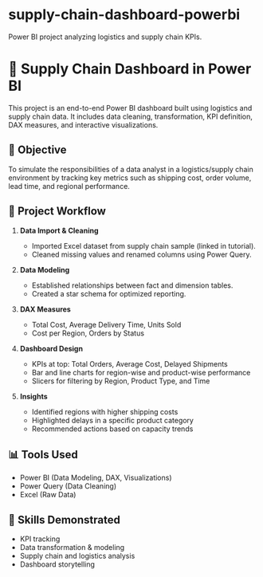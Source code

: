 # supply-chain-dashboard-powerbi
Power BI project analyzing logistics and supply chain KPIs.
# 🚚 Supply Chain Dashboard in Power BI

This project is an end-to-end Power BI dashboard built using logistics and supply chain data. It includes data cleaning, transformation, KPI definition, DAX measures, and interactive visualizations.

## 📌 Objective

To simulate the responsibilities of a data analyst in a logistics/supply chain environment by tracking key metrics such as shipping cost, order volume, lead time, and regional performance.

## 🔄 Project Workflow

1. **Data Import & Cleaning**
   - Imported Excel dataset from supply chain sample (linked in tutorial).
   - Cleaned missing values and renamed columns using Power Query.

2. **Data Modeling**
   - Established relationships between fact and dimension tables.
   - Created a star schema for optimized reporting.

3. **DAX Measures**
   - Total Cost, Average Delivery Time, Units Sold
   - Cost per Region, Orders by Status

4. **Dashboard Design**
   - KPIs at top: Total Orders, Average Cost, Delayed Shipments
   - Bar and line charts for region-wise and product-wise performance
   - Slicers for filtering by Region, Product Type, and Time

5. **Insights**
   - Identified regions with higher shipping costs
   - Highlighted delays in a specific product category
   - Recommended actions based on capacity trends

## 📊 Tools Used
- Power BI (Data Modeling, DAX, Visualizations)
- Power Query (Data Cleaning)
- Excel (Raw Data)

## 🎯 Skills Demonstrated
- KPI tracking
- Data transformation & modeling
- Supply chain and logistics analysis
- Dashboard storytelling


